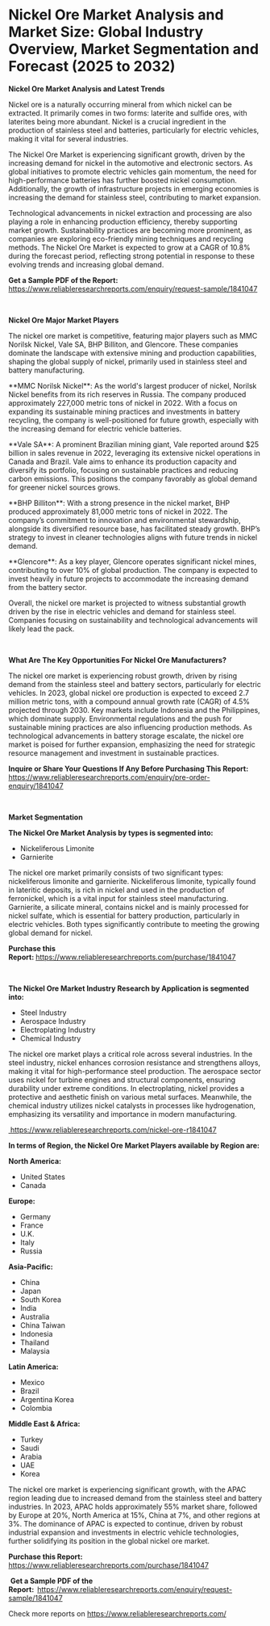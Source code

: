 <p><h1>Nickel Ore Market Analysis and Market Size: Global Industry Overview, Market Segmentation and Forecast (2025 to 2032)</h1></p><p><strong>Nickel Ore Market Analysis and Latest Trends</strong></p>
<p><p>Nickel ore is a naturally occurring mineral from which nickel can be extracted. It primarily comes in two forms: laterite and sulfide ores, with laterites being more abundant. Nickel is a crucial ingredient in the production of stainless steel and batteries, particularly for electric vehicles, making it vital for several industries. </p><p>The Nickel Ore Market is experiencing significant growth, driven by the increasing demand for nickel in the automotive and electronic sectors. As global initiatives to promote electric vehicles gain momentum, the need for high-performance batteries has further boosted nickel consumption. Additionally, the growth of infrastructure projects in emerging economies is increasing the demand for stainless steel, contributing to market expansion. </p><p>Technological advancements in nickel extraction and processing are also playing a role in enhancing production efficiency, thereby supporting market growth. Sustainability practices are becoming more prominent, as companies are exploring eco-friendly mining techniques and recycling methods. The Nickel Ore Market is expected to grow at a CAGR of 10.8% during the forecast period, reflecting strong potential in response to these evolving trends and increasing global demand.</p></p>
<p><strong>Get a Sample PDF of the Report:&nbsp;</strong> <a href="https://www.reliableresearchreports.com/enquiry/request-sample/1841047?utm_campaign=2794&utm_medium=2&utm_source=Github&utm_content=ia&utm_term=01042025&utm_id=nickel-ore">https://www.reliableresearchreports.com/enquiry/request-sample/1841047</a></p>
<p>&nbsp;</p>
<p><strong>Nickel Ore Major Market Players</strong></p>
<p><p>The nickel ore market is competitive, featuring major players such as MMC Norilsk Nickel, Vale SA, BHP Billiton, and Glencore. These companies dominate the landscape with extensive mining and production capabilities, shaping the global supply of nickel, primarily used in stainless steel and battery manufacturing.</p><p>**MMC Norilsk Nickel**: As the world's largest producer of nickel, Norilsk Nickel benefits from its rich reserves in Russia. The company produced approximately 227,000 metric tons of nickel in 2022. With a focus on expanding its sustainable mining practices and investments in battery recycling, the company is well-positioned for future growth, especially with the increasing demand for electric vehicle batteries.</p><p>**Vale SA**: A prominent Brazilian mining giant, Vale reported around $25 billion in sales revenue in 2022, leveraging its extensive nickel operations in Canada and Brazil. Vale aims to enhance its production capacity and diversify its portfolio, focusing on sustainable practices and reducing carbon emissions. This positions the company favorably as global demand for greener nickel sources grows.</p><p>**BHP Billiton**: With a strong presence in the nickel market, BHP produced approximately 81,000 metric tons of nickel in 2022. The company’s commitment to innovation and environmental stewardship, alongside its diversified resource base, has facilitated steady growth. BHP’s strategy to invest in cleaner technologies aligns with future trends in nickel demand.</p><p>**Glencore**: As a key player, Glencore operates significant nickel mines, contributing to over 10% of global production. The company is expected to invest heavily in future projects to accommodate the increasing demand from the battery sector.</p><p>Overall, the nickel ore market is projected to witness substantial growth driven by the rise in electric vehicles and demand for stainless steel. Companies focusing on sustainability and technological advancements will likely lead the pack.</p></p>
<p>&nbsp;</p>
<p><strong>What Are The Key Opportunities For Nickel Ore Manufacturers?</strong></p>
<p><p>The nickel ore market is experiencing robust growth, driven by rising demand from the stainless steel and battery sectors, particularly for electric vehicles. In 2023, global nickel ore production is expected to exceed 2.7 million metric tons, with a compound annual growth rate (CAGR) of 4.5% projected through 2030. Key markets include Indonesia and the Philippines, which dominate supply. Environmental regulations and the push for sustainable mining practices are also influencing production methods. As technological advancements in battery storage escalate, the nickel ore market is poised for further expansion, emphasizing the need for strategic resource management and investment in sustainable practices.</p></p>
<p><strong>Inquire or Share Your Questions If Any Before Purchasing This Report:</strong> <a href="https://www.reliableresearchreports.com/enquiry/pre-order-enquiry/1841047?utm_campaign=2794&utm_medium=2&utm_source=Github&utm_content=ia&utm_term=01042025&utm_id=nickel-ore">https://www.reliableresearchreports.com/enquiry/pre-order-enquiry/1841047</a></p>
<p>&nbsp;</p>
<p><strong>Market Segmentation</strong></p>
<p><strong>The Nickel Ore Market Analysis by types is segmented into:</strong></p>
<p><ul><li>Nickeliferous Limonite</li><li>Garnierite</li></ul></p>
<p><p>The nickel ore market primarily consists of two significant types: nickeliferous limonite and garnierite. Nickeliferous limonite, typically found in lateritic deposits, is rich in nickel and used in the production of ferronickel, which is a vital input for stainless steel manufacturing. Garnierite, a silicate mineral, contains nickel and is mainly processed for nickel sulfate, which is essential for battery production, particularly in electric vehicles. Both types significantly contribute to meeting the growing global demand for nickel.</p></p>
<p><strong>Purchase this Report:&nbsp;</strong><a href="https://www.reliableresearchreports.com/purchase/1841047?utm_campaign=2794&utm_medium=2&utm_source=Github&utm_content=ia&utm_term=01042025&utm_id=nickel-ore">https://www.reliableresearchreports.com/purchase/1841047</a></p>
<p>&nbsp;</p>
<p><strong>The Nickel Ore Market Industry Research by Application is segmented into:</strong></p>
<p><ul><li>Steel Industry</li><li>Aerospace Industry</li><li>Electroplating Industry</li><li>Chemical Industry</li></ul></p>
<p><p>The nickel ore market plays a critical role across several industries. In the steel industry, nickel enhances corrosion resistance and strengthens alloys, making it vital for high-performance steel production. The aerospace sector uses nickel for turbine engines and structural components, ensuring durability under extreme conditions. In electroplating, nickel provides a protective and aesthetic finish on various metal surfaces. Meanwhile, the chemical industry utilizes nickel catalysts in processes like hydrogenation, emphasizing its versatility and importance in modern manufacturing.</p></p>
<p><a href="https://www.reliableresearchreports.com/nickel-ore-r1841047?utm_campaign=2794&utm_medium=2&utm_source=Github&utm_content=ia&utm_term=01042025&utm_id=nickel-ore">&nbsp;https://www.reliableresearchreports.com/nickel-ore-r1841047</a></p>
<p><strong>In terms of Region, the Nickel Ore Market Players available by Region are:</strong></p>
<p>
    <p> <strong> North America: </strong>
        <ul>
            <li>United States</li>
            <li>Canada</li>
        </ul>
        </p> 
    <p> <strong> Europe: </strong>
        <ul>
            <li>Germany</li>
            <li>France</li>
            <li>U.K.</li>
            <li>Italy</li>
            <li>Russia</li>
        </ul>
        </p> 
    <p> <strong> Asia-Pacific: </strong>
        <ul>
            <li>China</li>
            <li>Japan</li>
            <li>South Korea</li>
            <li>India</li>
            <li>Australia</li>
            <li>China Taiwan</li>
            <li>Indonesia</li>
            <li>Thailand</li>
            <li>Malaysia</li>
        </ul>
        </p> 
    <p> <strong> Latin America: </strong>
        <ul>
            <li>Mexico</li>
            <li>Brazil</li>
            <li>Argentina Korea</li>
            <li>Colombia</li>
        </ul>
        </p> 
    <p> <strong> Middle East & Africa: </strong>
        <ul>
            <li>Turkey</li>
            <li>Saudi</li>
            <li>Arabia</li>
            <li>UAE</li>
            <li>Korea</li>
        </ul>
    </p>
    </p>
<p><p>The nickel ore market is experiencing significant growth, with the APAC region leading due to increased demand from the stainless steel and battery industries. In 2023, APAC holds approximately 55% market share, followed by Europe at 20%, North America at 15%, China at 7%, and other regions at 3%. The dominance of APAC is expected to continue, driven by robust industrial expansion and investments in electric vehicle technologies, further solidifying its position in the global nickel ore market.</p></p>
<p><strong>Purchase this Report: </strong><a href="https://www.reliableresearchreports.com/purchase/1841047?utm_campaign=2794&utm_medium=2&utm_source=Github&utm_content=ia&utm_term=01042025&utm_id=nickel-ore">https://www.reliableresearchreports.com/purchase/1841047</a></p>
<p>&nbsp;<strong>Get a Sample PDF of the Report:&nbsp;&nbsp;</strong><a href="https://www.reliableresearchreports.com/enquiry/request-sample/1841047?utm_campaign=2794&utm_medium=2&utm_source=Github&utm_content=ia&utm_term=01042025&utm_id=nickel-ore">https://www.reliableresearchreports.com/enquiry/request-sample/1841047</a></p>
<p><strong></strong></p>
<p>Check more reports on <a href="https://www.reliableresearchreports.com/?utm_campaign=2794&utm_medium=2&utm_source=Github&utm_content=ia&utm_term=01042025&utm_id=nickel-ore">https://www.reliableresearchreports.com/</a></p>